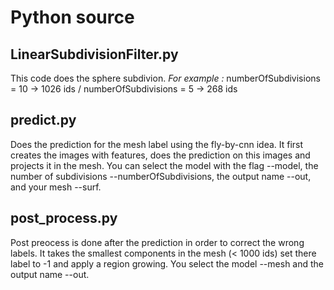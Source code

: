 # Python source

## LinearSubdivisionFilter.py
This code does the sphere subdivion. *For example :* numberOfSubdivisions = 10 -> 1026 ids / numberOfSubdivisions = 5 -> 268 ids 

## predict.py
Does the prediction for the mesh label using the fly-by-cnn idea. It first creates the images with features, does the prediction on this images and projects it in the mesh. You can select the model with the flag --model, the number of subdivisions --numberOfSubdivisions, the output name --out, and your mesh --surf.

## post_process.py
Post preocess is done after the prediction in order to correct the wrong labels. It takes the smallest components in the mesh (< 1000 ids) set there label to -1 and apply a region growing. You select the model --mesh and the output name --out.